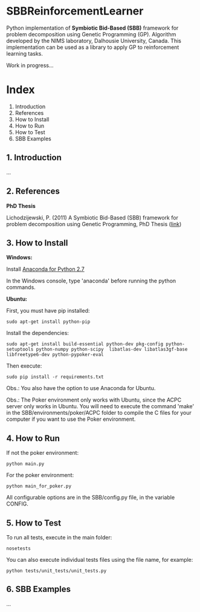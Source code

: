 # SBBReinforcementLearner
Python implementation of **Symbiotic Bid-Based (SBB)** framework for problem decomposition using Genetic Programming (GP). Algorithm developed by the NIMS laboratory, Dalhousie University, Canada. This implementation can be used as a library to apply GP to reinforcement learning tasks.

Work in progress...

# Index
1. Introduction
2. References
3. How to Install
4. How to Run
5. How to Test
6. SBB Examples

## 1. Introduction
...

## 2. References
**PhD Thesis**

Lichodzijewski, P. (2011) A Symbiotic Bid-Based (SBB) framework for problem decomposition using Genetic Programming, PhD Thesis ([link](http://web.cs.dal.ca/~mheywood/Thesis/PLichodzijewski.pdf))

## 3. How to Install

**Windows:**

Install [Anaconda for Python 2.7](http://continuum.io/downloads)

In the Windows console, type 'anaconda' before running the python commands.

**Ubuntu:**

First, you must have pip installed:
```
sudo apt-get install python-pip
```

Install the dependencies:
```
sudo apt-get install build-essential python-dev pkg-config python-setuptools python-numpy python-scipy  libatlas-dev libatlas3gf-base libfreetype6-dev python-pypoker-eval
```

Then execute:
```
sudo pip install -r requirements.txt
```
Obs.: You also have the option to use Anaconda for Ubuntu.

Obs.: The Poker environment only works with Ubuntu, since the ACPC server only works in Ubuntu. You will need to execute the command 'make' in the SBB/environments/poker/ACPC folder to compile the C files for your computer if you want to use the Poker environment.

## 4. How to Run

If not the poker environment:
```
python main.py
```

For the poker environment:
```
python main_for_poker.py
```

All configurable options are in the SBB/config.py file, in the variable CONFIG.

## 5. How to Test

To run all tests, execute in the main folder:
```
nosetests
```

You can also execute individual tests files using the file name, for example:
```
python tests/unit_tests/unit_tests.py
```

## 6. SBB Examples
...
